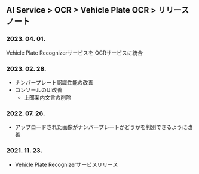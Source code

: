 ## AI Service > OCR > Vehicle Plate OCR > リリースノート

### 2023. 04. 01.
Vehicle Plate Recognizerサービスを OCRサービスに統合

### 2023. 02. 28.
* ナンバープレート認識性能の改善
* コンソールのUI改善
    * 上部案内文言の削除

### 2022. 07. 26.
* アップロードされた画像がナンバープレートかどうかを判別できるように改善

### 2021. 11. 23.
* Vehicle Plate Recognizerサービスリリース
